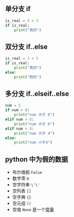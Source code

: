## 单分支 if

```python
is_real = 5 > 3
if is_real:
    print("真的")
```

## 双分支 if..else

```python
is_real = 3 > 5
if is_real:
    print("真的")
else:
    print("假的")
```

## 多分支 if..elseif..else

```python
num = 5
if num > 8:
    print("num 大于 8")
elif num > 6:
    print("num 大于 6")
elif num > 4:
    print("num 大于 4")
else:
    print("num 小于4")
```

## python 中为假的数据

- 布尔值假 `False`
- 数字零 `0`
- 空字符串 `\'\'`
- 空列表 `[]`
- 空字典 `{}`
- 空元组 `()`
- 空值 `None` 是一个[常量](https://docs.python.org/zh-cn/3.12/library/constants.html)
